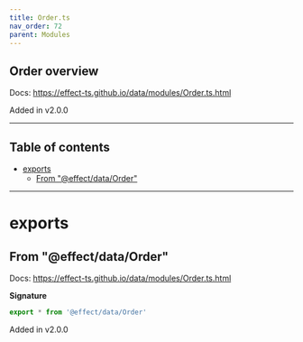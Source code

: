 ```yaml
---
title: Order.ts
nav_order: 72
parent: Modules
---
```


## Order overview

Docs: https://effect-ts.github.io/data/modules/Order.ts.html

Added in v2.0.0

---

<h2 class="text-delta">Table of contents</h2>

- [exports](#exports)
  - [From "@effect/data/Order"](#from-effectdataorder)

---

# exports

## From "@effect/data/Order"

Docs: https://effect-ts.github.io/data/modules/Order.ts.html

**Signature**

```ts
export * from '@effect/data/Order'
```

Added in v2.0.0
